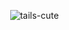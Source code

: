 
⠀⠀⠀⠀⠀⠀⠀⠀⠀⠀⠀⠀⠀⠀⠀⠀⠀⠀⠀⠀⠀⠀⠀⠀⠀⠀⠀⠀⠀⠀⠀⠀⠀⠀⠀⠀⠀⠀![tails-cute](https://github.com/mochitails/mochitails/assets/162510444/5863ea87-f66e-46f7-a907-0fff4ce2d7af)







<!--
**mochitails/mochitails** is a ✨ _special_ ✨ repository because its `README.md` (this file) appears on your GitHub profile.


